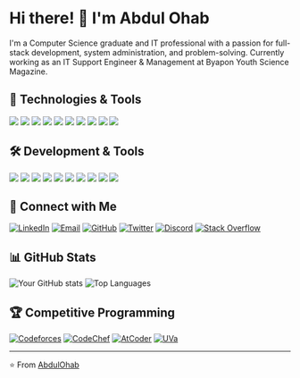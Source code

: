 # Hi there! 👋 I'm Abdul Ohab

I'm a Computer Science graduate and IT professional with a passion for full-stack development, system administration, and problem-solving. Currently working as an IT Support Engineer & Management at Byapon Youth Science Magazine.

## 🔧 Technologies & Tools
![](https://img.shields.io/badge/Lang-C++-informational?style=flat&logo=c%2B%2B&logoColor=white&color=2bbc8a)
![](https://img.shields.io/badge/Lang-C-informational?style=flat&logo=c&logoColor=white&color=2bbc8a)
![](https://img.shields.io/badge/Framework-Laravel-informational?style=flat&logo=laravel&logoColor=white&color=2bbc8a)
![](https://img.shields.io/badge/Lang-PHP-informational?style=flat&logo=php&logoColor=white&color=2bbc8a)
![](https://img.shields.io/badge/Lang-JavaScript-informational?style=flat&logo=javascript&logoColor=white&color=2bbc8a)
![](https://img.shields.io/badge/Lang-Python-informational?style=flat&logo=python&logoColor=white&color=2bbc8a)
![](https://img.shields.io/badge/Lang-Java-informational?style=flat&logo=java&logoColor=white&color=2bbc8a)
![](https://img.shields.io/badge/Framework-Node.js-informational?style=flat&logo=node.js&logoColor=white&color=2bbc8a)
![](https://img.shields.io/badge/Framework-Flask-informational?style=flat&logo=flask&logoColor=white&color=2bbc8a)
![](https://img.shields.io/badge/Style-TailwindCSS-informational?style=flat&logo=tailwind-css&logoColor=white&color=2bbc8a)

## 🛠️ Development & Tools
![](https://img.shields.io/badge/Tools-Docker-informational?style=flat&logo=docker&logoColor=white&color=2bbc8a)
![](https://img.shields.io/badge/Tools-MySQL-informational?style=flat&logo=mysql&logoColor=white&color=2bbc8a)
![](https://img.shields.io/badge/OS-Linux-informational?style=flat&logo=linux&logoColor=white&color=2bbc8a)
![](https://img.shields.io/badge/Tools-Git-informational?style=flat&logo=git&logoColor=white&color=2bbc8a)
![](https://img.shields.io/badge/Tools-CCNA-informational?style=flat&logo=cisco&logoColor=white&color=2bbc8a)
![](https://img.shields.io/badge/Tools-cPanel-informational?style=flat&logo=cpanel&logoColor=white&color=2bbc8a)
![](https://img.shields.io/badge/Cloud-VPS-informational?style=flat&logo=cloud&logoColor=white&color=2bbc8a)
![](https://img.shields.io/badge/VM-VirtualMachine-informational?style=flat&logo=vmware&logoColor=white&color=2bbc8a)
![](https://img.shields.io/badge/CMS-WordPress-informational?style=flat&logo=wordpress&logoColor=white&color=2bbc8a)
![](https://img.shields.io/badge/SEO-Tools-informational?style=flat&logo=google&logoColor=white&color=2bbc8a)

## 🤝 Connect with Me
[![LinkedIn](https://img.shields.io/badge/-LinkedIn-blue?style=flat&logo=LinkedIn&logoColor=white)](https://www.linkedin.com/md-abdul-ohab)
[![Email](https://img.shields.io/badge/-Email-red?style=flat&logo=Gmail&logoColor=white)](mailto:abdulohb059@gmail.com)
[![GitHub](https://img.shields.io/badge/-GitHub-black?style=flat&logo=GitHub&logoColor=white)](https://github.com/AbdulOhab)
[![Twitter](https://img.shields.io/badge/-Twitter-1DA1F2?style=flat&logo=Twitter&logoColor=white)](https://twitter.com/yourusername)
[![Discord](https://img.shields.io/badge/-Discord-7289DA?style=flat&logo=Discord&logoColor=white)](https://discordapp.com/users/yourusername)
[![Stack Overflow](https://img.shields.io/badge/-Stack%20Overflow-FE7A16?style=flat&logo=Stack-Overflow&logoColor=white)](https://stackoverflow.com/users/yourusername)

## 📊 GitHub Stats
![Your GitHub stats](https://github-readme-stats.vercel.app/api?username=AbdulOhab&show_icons=true&theme=radical)
![Top Languages](https://github-readme-stats.vercel.app/api/top-langs/?username=AbdulOhab&layout=compact&theme=radical)

## 🏆 Competitive Programming
[![Codeforces](https://img.shields.io/badge/-Codeforces-1F8ACB?style=flat&logo=Codeforces&logoColor=white)](https://codeforces.com/profile/yourusername)
[![CodeChef](https://img.shields.io/badge/-CodeChef-5B4638?style=flat&logo=CodeChef&logoColor=white)](https://www.codechef.com/users/yourusername)
[![AtCoder](https://img.shields.io/badge/-AtCoder-222222?style=flat&logo=AtCoder&logoColor=white)](https://atcoder.jp/users/yourusername)
[![UVa](https://img.shields.io/badge/-UVa-blue?style=flat&logo=CodeForces&logoColor=white)](https://uhunt.onlinejudge.org/id/yourusername)

---
⭐️ From [AbdulOhab](https://github.com/AbdulOhab)
